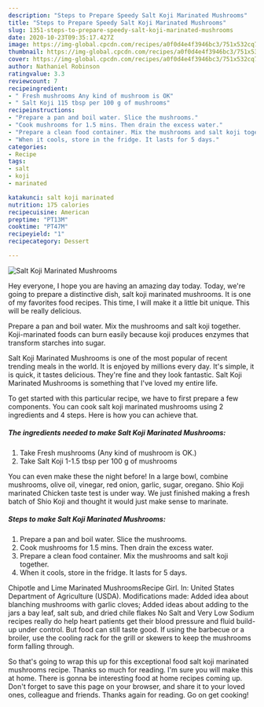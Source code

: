 ```yaml
---
description: "Steps to Prepare Speedy Salt Koji Marinated Mushrooms"
title: "Steps to Prepare Speedy Salt Koji Marinated Mushrooms"
slug: 1351-steps-to-prepare-speedy-salt-koji-marinated-mushrooms
date: 2020-10-23T09:35:17.427Z
image: https://img-global.cpcdn.com/recipes/a0f0d4e4f3946bc3/751x532cq70/salt-koji-marinated-mushrooms-recipe-main-photo.jpg
thumbnail: https://img-global.cpcdn.com/recipes/a0f0d4e4f3946bc3/751x532cq70/salt-koji-marinated-mushrooms-recipe-main-photo.jpg
cover: https://img-global.cpcdn.com/recipes/a0f0d4e4f3946bc3/751x532cq70/salt-koji-marinated-mushrooms-recipe-main-photo.jpg
author: Nathaniel Robinson
ratingvalue: 3.3
reviewcount: 7
recipeingredient:
- " Fresh mushrooms Any kind of mushroom is OK"
- " Salt Koji 115 tbsp per 100 g of mushrooms"
recipeinstructions:
- "Prepare a pan and boil water. Slice the mushrooms."
- "Cook mushrooms for 1.5 mins. Then drain the excess water."
- "Prepare a clean food container. Mix the mushrooms and salt koji together."
- "When it cools, store in the fridge. It lasts for 5 days."
categories:
- Recipe
tags:
- salt
- koji
- marinated

katakunci: salt koji marinated 
nutrition: 175 calories
recipecuisine: American
preptime: "PT13M"
cooktime: "PT47M"
recipeyield: "1"
recipecategory: Dessert

---
```



![Salt Koji Marinated Mushrooms](https://img-global.cpcdn.com/recipes/a0f0d4e4f3946bc3/751x532cq70/salt-koji-marinated-mushrooms-recipe-main-photo.jpg)

Hey everyone, I hope you are having an amazing day today. Today, we're going to prepare a distinctive dish, salt koji marinated mushrooms. It is one of my favorites food recipes. This time, I will make it a little bit unique. This will be really delicious.

Prepare a pan and boil water. Mix the mushrooms and salt koji together. Koji-marinated foods can burn easily because koji produces enzymes that transform starches into sugar.

Salt Koji Marinated Mushrooms is one of the most popular of recent trending meals in the world. It is enjoyed by millions every day. It's simple, it is quick, it tastes delicious. They're fine and they look fantastic. Salt Koji Marinated Mushrooms is something that I've loved my entire life.


To get started with this particular recipe, we have to first prepare a few components. You can cook salt koji marinated mushrooms using 2 ingredients and 4 steps. Here is how you can achieve that.

<!--inarticleads1-->

##### The ingredients needed to make Salt Koji Marinated Mushrooms:

1. Take  Fresh mushrooms (Any kind of mushroom is OK.)
1. Take  Salt Koji 1-1.5 tbsp per 100 g of mushrooms


You can even make these the night before! In a large bowl, combine mushrooms, olive oil, vinegar, red onion, garlic, sugar, oregano. Shio Koji marinated Chicken taste test is under way. We just finished making a fresh batch of Shio Koji and thought it would just make sense to marinate. 

<!--inarticleads2-->

##### Steps to make Salt Koji Marinated Mushrooms:

1. Prepare a pan and boil water. Slice the mushrooms.
1. Cook mushrooms for 1.5 mins. Then drain the excess water.
1. Prepare a clean food container. Mix the mushrooms and salt koji together.
1. When it cools, store in the fridge. It lasts for 5 days.


Chipotle and Lime Marinated MushroomsRecipe Girl. In: United States Department of Agriculture (USDA). Modifications made: Added idea about blanching mushrooms with garlic cloves; Added ideas about adding to the jars a bay leaf, salt sub, and dried chile flakes No Salt and Very Low Sodium recipes really do help heart patients get their blood pressure and fluid build-up under control. But food can still taste good. If using the barbecue or a broiler, use the cooling rack for the grill or skewers to keep the mushrooms form falling through. 

So that's going to wrap this up for this exceptional food salt koji marinated mushrooms recipe. Thanks so much for reading. I'm sure you will make this at home. There is gonna be interesting food at home recipes coming up. Don't forget to save this page on your browser, and share it to your loved ones, colleague and friends. Thanks again for reading. Go on get cooking!
